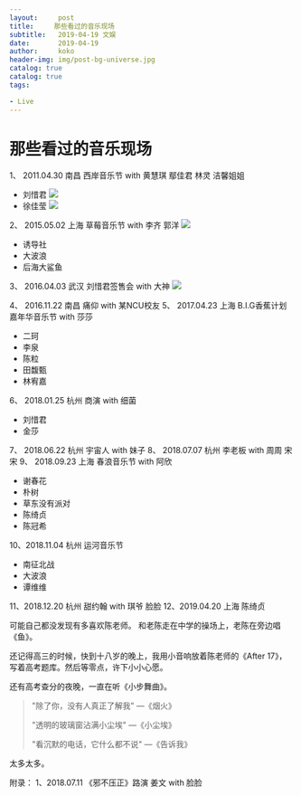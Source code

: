 ```yaml
---
layout:     post
title:     那些看过的音乐现场
subtitle:   2019-04-19 文娱
date:       2019-04-19
author:     koko
header-img: img/post-bg-universe.jpg
catalog: true
catalog: true
tags:

- Live
---
```


# 那些看过的音乐现场

1、 2011.04.30	南昌	西岸音乐节	with 黄慧琪 鄢佳君 林灵 洁馨姐姐	
- 刘惜君
![](https://ws1.sinaimg.cn/large/006tNc79ly1g2be0yysqnj30dc0hswh3.jpg)
- 徐佳莹
![](https://ws2.sinaimg.cn/large/006tNc79ly1g2be2oyo9sj30dc0hsjtj.jpg)

2、 2015.05.02	上海	草莓音乐节	with 李齐 郭洋
![](https://ws4.sinaimg.cn/large/006tNc79ly1g2be553cuqj30np0hsdl5.jpg)
- 诱导社
- 大波浪
- 后海大鲨鱼

3、 2016.04.03	武汉	刘惜君签售会	with 大神
![](https://ws3.sinaimg.cn/large/006tNc79ly1g2bebt1jqcj30m80goab1.jpg)

4、 2016.11.22	南昌	痛仰	with 某NCU校友
5、 2017.04.23	上海	B.I.G香蕉计划嘉年华音乐节	with 莎莎
- 二珂
- 李泉
- 陈粒
- 田馥甄
- 林宥嘉

6、 2018.01.25	杭州	商演	with 细菌
- 刘惜君 
- 金莎

7、 2018.06.22	杭州	宇宙人	with 妹子
8、 2018.07.07	杭州	李老板	with 周周 宋宋
9、 2018.09.23	上海	春浪音乐节	with 阿欣
- 谢春花
- 朴树
- 草东没有派对
- 陈绮贞
- 陈冠希

10、2018.11.04	杭州	运河音乐节
- 南征北战
- 大波浪
- 谭维维

11、2018.12.20	杭州	甜约翰	with 琪爷 脸脸
12、2019.04.20	上海	陈绮贞

可能自己都没发现有多喜欢陈老师。
和老陈走在中学的操场上，老陈在旁边唱《鱼》。

还记得高三的时候，快到十八岁的晚上，我用小音响放着陈老师的《After 17》，写着高考题库。然后等零点，许下小小心愿。

还有高考查分的夜晚，一直在听《小步舞曲》。



> "除了你，没有人真正了解我" —《烟火》
>
> "透明的玻璃窗沾满小尘埃" —《小尘埃》
>
> "看沉默的电话，它什么都不说" —《告诉我》



太多太多。

附录：
1、2018.07.11	《邪不压正》路演	姜文	with 脸脸